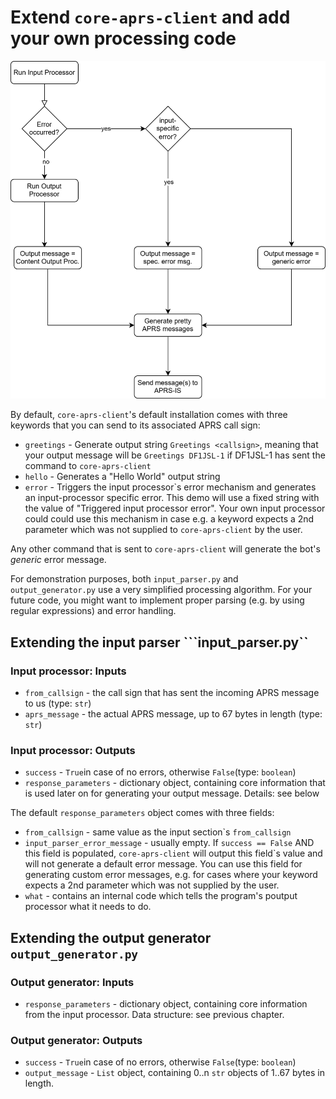 # Extend ```core-aprs-client``` and add your own processing code

![Workflow Input-Output Processing](../img/workflow_input_output_processing.svg)

By default, ```core-aprs-client```'s default installation comes with three keywords that you can send to its associated APRS call sign:

- ```greetings``` - Generate output string ```Greetings <callsign>```, meaning that your output message will be ```Greetings DF1JSL-1``` if DF1JSL-1 has sent the command to ```core-aprs-client```
- ```hello``` - Generates a "Hello World" output string
- ```error``` - Triggers the input processor`s error mechanism and generates an input-processor specific error. This demo will use a fixed string with the value of "Triggered input processor error". Your own input processor could could use this mechanism in case e.g. a keyword expects a 2nd parameter which was not supplied to ```core-aprs-client``` by the user.

Any other command that is sent to ```core-aprs-client``` will generate the bot's _generic_ error message.

For demonstration purposes, both ```input_parser.py``` and ```output_generator.py``` use a very simplified processing algorithm. For your future code, you might want to implement proper parsing (e.g. by using regular expressions) and error handling.

## Extending the input parser ```input_parser.py``

### Input processor: Inputs
- ```from_callsign``` - the call sign that has sent the incoming APRS message to us (type: ```str```)
- ```aprs_message``` - the actual APRS message,  up to 67 bytes in length (type: ```str```)

### Input processor: Outputs
- ```success``` - ```True```in case of no errors, otherwise ```False```(type: ```boolean```)
- ```response_parameters``` - dictionary object, containing core information that is used later on for generating your output message. Details: see below

The default ```response_parameters``` object comes with three fields:
- ```from_callsign``` - same value as the input section`s ```from_callsign```
- ```input_parser_error_message``` - usually empty. If ```success == False``` AND this field is populated, ```core-aprs-client``` will output this field`s value and will not generate a default error message. You can use this field for generating custom error messages, e.g. for cases where your keyword expects a 2nd parameter which was not supplied by the user.
- ```what``` - contains an internal code which tells the program's poutput processor what it needs to do.

## Extending the output generator ```output_generator.py```

### Output generator: Inputs
- ```response_parameters``` - dictionary object, containing core information from the input processor. Data structure: see previous chapter.

### Output generator: Outputs
- ```success``` - ```True```in case of no errors, otherwise ```False```(type: ```boolean```)
- ```output_message``` - ```List``` object, containing 0..n ```str``` objects of 1..67 bytes in length. 
